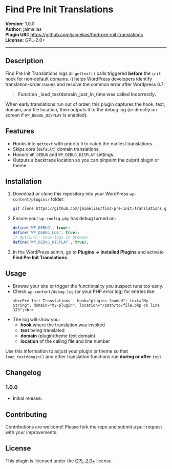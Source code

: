 # Find Pre Init Translations

**Version:** 1.0.0  
**Author:** jaimelias  
**Plugin URI:** https://github.com/jaimelias/find-pre-init-translations  
**License:** GPL‑2.0+

---

## Description

Find Pre Init Translations logs all `gettext()` calls triggered **before** the `init` hook for non‑default domains. It helps WordPress developers identify translation-order issues and resolve the common error after Wordpress 6.7:

> **Function _load_textdomain_just_in_time was called incorrectly.**

When early translations run out of order, this plugin captures the hook, text, domain, and file location, then outputs it to the debug log (or directly on screen if `WP_DEBUG_DISPLAY` is enabled).

## Features

- Hooks into `gettext` with priority `0` to catch the earliest translations.
- Skips core (`default`) domain translations.
- Honors `WP_DEBUG` and `WP_DEBUG_DISPLAY` settings.
- Outputs a backtrace location so you can pinpoint the culprit plugin or theme.

## Installation

1. Download or clone this repository into your WordPress `wp-content/plugins/` folder:
   ```bash
   git clone https://github.com/jaimelias/find-pre-init-translations.git
   ```
2. Ensure your `wp-config.php` has debug turned on:
   ```php
   define('WP_DEBUG', true);
   define('WP_DEBUG_LOG', true);
   // Optional: show logs in browser
   define('WP_DEBUG_DISPLAY', true);
   ```
3. In the WordPress admin, go to **Plugins → Installed Plugins** and activate **Find Pre Init Translations**.

## Usage

- Browse your site or trigger the functionality you suspect runs too early.
- Check `wp-content/debug.log` (or your PHP error log) for entries like:
  ```text
  <br>Pre Init Translations - hook="plugins_loaded"; text="My String"; domain="my-plugin"; location="/path/to/file.php on line 123";<br>
  ```
- The log will show you:
  - **hook** where the translation was invoked
  - **text** being translated
  - **domain** (plugin/theme text domain)
  - **location** of the calling file and line number

Use this information to adjust your plugin or theme so that `load_textdomain()` and other translation functions run **during or after** `init`.

## Changelog

### 1.0.0
- Initial release.

## Contributing

Contributions are welcome! Please fork the repo and submit a pull request with your improvements.

## License

This plugin is licensed under the [GPL‑2.0+](https://www.gnu.org/licenses/gpl-2.0.html) license.

